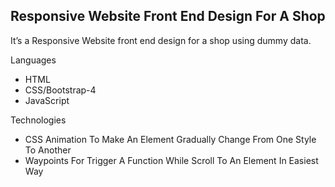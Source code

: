 ## Responsive Website Front End Design For A Shop

It’s a Responsive Website front end design for a shop using dummy data.

Languages
  - HTML
  - CSS/Bootstrap-4
  - JavaScript
  
 Technologies
   - CSS Animation To Make An Element Gradually Change From One Style To Another
   - Waypoints For Trigger A Function While Scroll To An Element In Easiest Way
   

